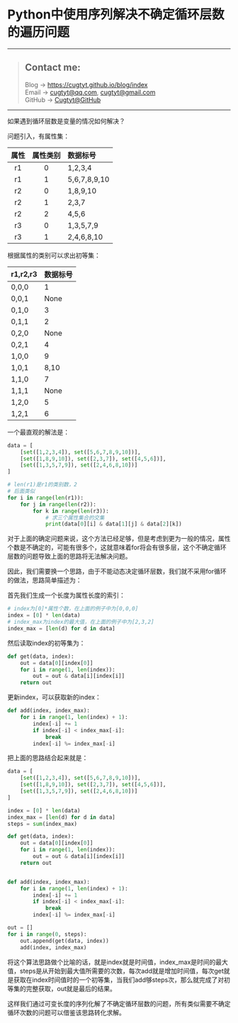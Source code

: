 # Python中使用序列解决不确定循环层数的遍历问题

---
> ## Contact me:
> Blog -> <https://cugtyt.github.io/blog/index>  
> Email -> <cugtyt@qq.com>, <cugtyt@gmail.com>  
> GitHub -> [Cugtyt@GitHub](https://github.com/Cugtyt)

---

如果遇到循环层数是变量的情况如何解决？

问题引入，有属性集：

属性 | 属性类别 | 数据标号
:-: | :-: | :-
r1 | 0 | 1,2,3,4
r1 | 1 | 5,6,7,8,9,10
r2 | 0 | 1,8,9,10
r2 | 1 | 2,3,7
r2 | 2 | 4,5,6
r3 | 0 | 1,3,5,7,9
r3 | 1 | 2,4,6,8,10

根据属性的类别可以求出初等集：

r1,r2,r3 | 数据标号
:- | :-
0,0,0 | 1
0,0,1 | None
0,1,0 | 3
0,1,1 | 2
0,2,0 | None
0,2,1 | 4
1,0,0 | 9
1,0,1 | 8,10
1,1,0 | 7
1,1,1 | None
1,2,0 | 5
1,2,1 | 6

一个最直观的解法是：

``` python
data = [
    [set([1,2,3,4]), set([5,6,7,8,9,10])],
    [set([1,8,9,10]), set([2,3,7]), set([4,5,6])],
    [set([1,3,5,7,9]), set([2,4,6,8,10])]
]

# len(r1)是r1的类别数，2
# 后面类似
for i in range(len(r1)):
    for j in range(len(r2)):
        for k in range(len(r3)):
            # 求三个属性集合的交集
            print(data[0][i] & data[1][j] & data[2][k])
```

对于上面的确定问题来说，这个方法已经足够，但是考虑到更为一般的情况，属性个数是不确定的，可能有很多个，这就意味着for将会有很多层，这个不确定循环层数的问题导致上面的思路将无法解决问题。

因此，我们需要换一个思路，由于不能动态决定循环层数，我们就不采用for循环的做法，思路简单描述为：

首先我们生成一个长度为属性长度的索引：

``` python
# index为[0]*属性个数，在上面的例子中为[0,0,0]
index = [0] * len(data)
# index_max为index的最大值，在上面的例子中为[2,3,2]
index_max = [len(d) for d in data]
```

然后读取index的初等集为：

``` python
def get(data, index):
    out = data[0][index[0]]
    for i in range(1, len(index)):
        out = out & data[i][index[i]]
    return out
```

更新index，可以获取新的index：

``` python
def add(index, index_max):
    for i in range(1, len(index) + 1):
        index[-i] += 1
        if index[-i] < index_max[-i]:
            break
        index[-i] %= index_max[-i]
```

把上面的思路结合起来就是：


``` python
data = [
    [set([1,2,3,4]), set([5,6,7,8,9,10])],
    [set([1,8,9,10]), set([2,3,7]), set([4,5,6])],
    [set([1,3,5,7,9]), set([2,4,6,8,10])]
]

index = [0] * len(data)
index_max = [len(d) for d in data]
steps = sum(index_max)

def get(data, index):
    out = data[0][index[0]]
    for i in range(1, len(index)):
        out = out & data[i][index[i]]
    return out


def add(index, index_max):
    for i in range(1, len(index) + 1):
        index[-i] += 1
        if index[-i] < index_max[-i]:
            break
        index[-i] %= index_max[-i]

out = []
for i in range(0, steps):
    out.append(get(data, index))
    add(index, index_max)
```

将这个算法思路做个比喻的话，就是index就是时间值，index_max是时间的最大值，steps是从开始到最大值所需要的次数，每次add就是增加时间值，每次get就是获取在index时间值时的一个初等集，当我们add够steps次，那么就完成了对初等集的完整获取，out就是最后的结果。

这样我们通过可变长度的序列化解了不确定循环层数的问题，所有类似需要不确定循环次数的问题可以借鉴该思路转化求解。